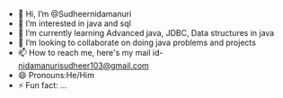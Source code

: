 - 👋 Hi, I’m @Sudheernidamanuri
- 👀 I’m interested in java and sql
- 🌱 I’m currently learning Advanced java, JDBC, Data structures in java
- 💞️ I’m looking to collaborate on doing java problems and projects
- 📫 How to reach me, here's my mail id- nidamanurisudheer103@gmail.com
- 😄 Pronouns:He/Him
- ⚡ Fun fact: ...

<!---
Sudheernidamanuri/Sudheernidamanuri is a ✨ special ✨ repository because its `README.md` (this file) appears on your GitHub profile.
You can click the Preview link to take a look at your changes.
--->
